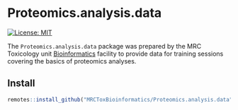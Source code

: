 Proteomics.analysis.data
================

<!-- badges: start -->

[![License:
MIT](https://img.shields.io/badge/License-MIT-blue.svg)](https://opensource.org/licenses/MIT)
<!-- badges: end -->

The `Proteomics.analysis.data` package was prepared by the MRC
Toxicology unit
[Bioinformatics](https://www.mrc-tox.cam.ac.uk/facilities/bioinformatics)
facility to provide data for training sessions covering the basics of
proteomics analyses.

## Install

``` r
remotes::install_github("MRCToxBioinformatics/Proteomics.analysis.data")
```
